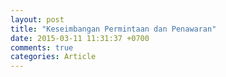 ```yaml
---
layout: post
title: "Keseimbangan Permintaan dan Penawaran"
date: 2015-03-11 11:31:37 +0700
comments: true
categories: Article
---
```

